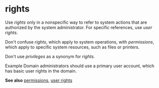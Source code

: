 # rights

Use *rights*
only in a nonspecific way to refer to system actions that are
authorized by the system administrator. For specific references, use *user rights*.

Don't confuse *rights*, which apply to system operations, with *permissions*, which apply to specific system resources, such as files or printers.

Don't use *privileges* as a synonym for *rights*.

Example Domain administrators should use a primary user account, which has basic user rights in the domain.

**See also** [permissions](https://worldready.cloudapp.net/Styleguide/Read?id=2700&topicid=35560), [user rights](https://worldready.cloudapp.net/Styleguide/Read?id=2700&topicid=35562)
